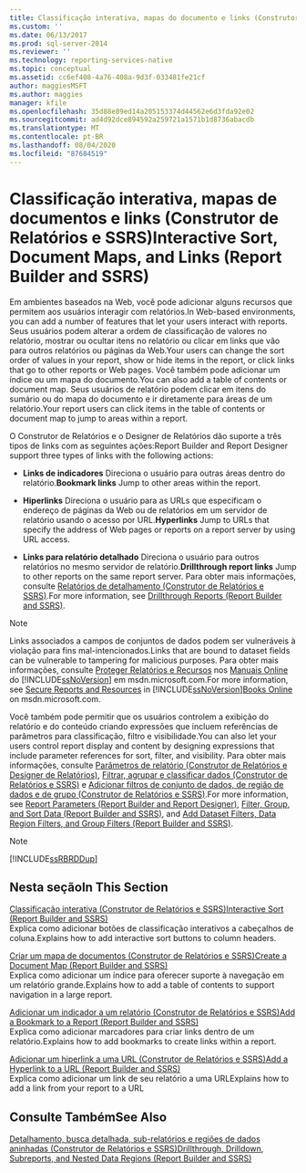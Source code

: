 ```yaml
---
title: Classificação interativa, mapas do documento e links (Construtor de Relatórios e SSRS) | Microsoft Docs
ms.custom: ''
ms.date: 06/13/2017
ms.prod: sql-server-2014
ms.reviewer: ''
ms.technology: reporting-services-native
ms.topic: conceptual
ms.assetid: cc6ef408-4a76-408a-9d3f-033481fe21cf
author: maggiesMSFT
ms.author: maggies
manager: kfile
ms.openlocfilehash: 35d88e89ed14a205153374d44562e6d3fda92e02
ms.sourcegitcommit: ad4d92dce894592a259721a1571b1d8736abacdb
ms.translationtype: MT
ms.contentlocale: pt-BR
ms.lasthandoff: 08/04/2020
ms.locfileid: "87684519"
---
```

# <a name="interactive-sort-document-maps-and-links-report-builder-and-ssrs"></a><span data-ttu-id="f718f-102">Classificação interativa, mapas de documentos e links (Construtor de Relatórios e SSRS)</span><span class="sxs-lookup"><span data-stu-id="f718f-102">Interactive Sort, Document Maps, and Links (Report Builder and SSRS)</span></span>
  <span data-ttu-id="f718f-103">Em ambientes baseados na Web, você pode adicionar alguns recursos que permitem aos usuários interagir com relatórios.</span><span class="sxs-lookup"><span data-stu-id="f718f-103">In Web-based environments, you can add a number of features that let your users interact with reports.</span></span> <span data-ttu-id="f718f-104">Seus usuários podem alterar a ordem de classificação de valores no relatório, mostrar ou ocultar itens no relatório ou clicar em links que vão para outros relatórios ou páginas da Web.</span><span class="sxs-lookup"><span data-stu-id="f718f-104">Your users can change the sort order of values in your report, show or hide items in the report, or click links that go to other reports or Web pages.</span></span> <span data-ttu-id="f718f-105">Você também pode adicionar um índice ou um mapa do documento.</span><span class="sxs-lookup"><span data-stu-id="f718f-105">You can also add a table of contents or document map.</span></span> <span data-ttu-id="f718f-106">Seus usuários de relatório podem clicar em itens do sumário ou do mapa do documento e ir diretamente para áreas de um relatório.</span><span class="sxs-lookup"><span data-stu-id="f718f-106">Your report users can click items in the table of contents or document map to jump to areas within a report.</span></span>  
  
 <span data-ttu-id="f718f-107">O Construtor de Relatórios e o Designer de Relatórios dão suporte a três tipos de links com as seguintes ações:</span><span class="sxs-lookup"><span data-stu-id="f718f-107">Report Builder and Report Designer support three types of links with the following actions:</span></span>  
  
-   <span data-ttu-id="f718f-108">**Links de indicadores** Direciona o usuário para outras áreas dentro do relatório.</span><span class="sxs-lookup"><span data-stu-id="f718f-108">**Bookmark links** Jump to other areas within the report.</span></span>  
  
-   <span data-ttu-id="f718f-109">**Hiperlinks** Direciona o usuário para as URLs que especificam o endereço de páginas da Web ou de relatórios em um servidor de relatório usando o acesso por URL.</span><span class="sxs-lookup"><span data-stu-id="f718f-109">**Hyperlinks** Jump to URLs that specify the address of Web pages or reports on a report server by using URL access.</span></span>  
  
-   <span data-ttu-id="f718f-110">**Links para relatório detalhado** Direciona o usuário para outros relatórios no mesmo servidor de relatório.</span><span class="sxs-lookup"><span data-stu-id="f718f-110">**Drillthrough report links** Jump to other reports on the same report server.</span></span> <span data-ttu-id="f718f-111">Para obter mais informações, consulte [Relatórios de detalhamento &#40;Construtor de Relatórios e SSRS&#41;](drillthrough-reports-report-builder-and-ssrs.md).</span><span class="sxs-lookup"><span data-stu-id="f718f-111">For more information, see [Drillthrough Reports &#40;Report Builder and SSRS&#41;](drillthrough-reports-report-builder-and-ssrs.md).</span></span>  
  
> [!NOTE]  
>  <span data-ttu-id="f718f-112">Links associados a campos de conjuntos de dados podem ser vulneráveis à violação para fins mal-intencionados.</span><span class="sxs-lookup"><span data-stu-id="f718f-112">Links that are bound to dataset fields can be vulnerable to tampering for malicious purposes.</span></span> <span data-ttu-id="f718f-113">Para obter mais informações, consulte [Proteger Relatórios e Recursos](../security/secure-reports-and-resources.md) nos [Manuais Online](https://go.microsoft.com/fwlink/?LinkId=154888) do [!INCLUDE[ssNoVersion](../../includes/ssnoversion-md.md)] em msdn.microsoft.com.</span><span class="sxs-lookup"><span data-stu-id="f718f-113">For more information, see [Secure Reports and Resources](../security/secure-reports-and-resources.md) in [!INCLUDE[ssNoVersion](../../includes/ssnoversion-md.md)][Books Online](https://go.microsoft.com/fwlink/?LinkId=154888) on msdn.microsoft.com.</span></span>  
  
 <span data-ttu-id="f718f-114">Você também pode permitir que os usuários controlem a exibição do relatório e do conteúdo criando expressões que incluem referências de parâmetros para classificação, filtro e visibilidade.</span><span class="sxs-lookup"><span data-stu-id="f718f-114">You can also let your users control report display and content by designing expressions that include parameter references for sort, filter, and visibility.</span></span> <span data-ttu-id="f718f-115">Para obter mais informações, consulte [Parâmetros de relatório &#40;Construtor de Relatórios e Designer de Relatórios&#41;](report-parameters-report-builder-and-report-designer.md), [Filtrar, agrupar e classificar dados &#40;Construtor de Relatórios e SSRS&#41;](filter-group-and-sort-data-report-builder-and-ssrs.md) e [Adicionar filtros de conjunto de dados, de região de dados e de grupo &#40;Construtor de Relatórios e SSRS&#41;](add-dataset-filters-data-region-filters-and-group-filters.md).</span><span class="sxs-lookup"><span data-stu-id="f718f-115">For more information, see [Report Parameters &#40;Report Builder and Report Designer&#41;](report-parameters-report-builder-and-report-designer.md), [Filter, Group, and Sort Data &#40;Report Builder and SSRS&#41;](filter-group-and-sort-data-report-builder-and-ssrs.md), and [Add Dataset Filters, Data Region Filters, and Group Filters &#40;Report Builder and SSRS&#41;](add-dataset-filters-data-region-filters-and-group-filters.md).</span></span>  
  
> [!NOTE]  
>  [!INCLUDE[ssRBRDDup](../../includes/ssrbrddup-md.md)]  
  
## <a name="in-this-section"></a><span data-ttu-id="f718f-116">Nesta seção</span><span class="sxs-lookup"><span data-stu-id="f718f-116">In This Section</span></span>  
 [<span data-ttu-id="f718f-117">Classificação interativa &#40;Construtor de Relatórios e SSRS&#41;</span><span class="sxs-lookup"><span data-stu-id="f718f-117">Interactive Sort &#40;Report Builder and SSRS&#41;</span></span>](interactive-sort-report-builder-and-ssrs.md)  
 <span data-ttu-id="f718f-118">Explica como adicionar botões de classificação interativos a cabeçalhos de coluna.</span><span class="sxs-lookup"><span data-stu-id="f718f-118">Explains how to add interactive sort buttons to column headers.</span></span>  
  
 [<span data-ttu-id="f718f-119">Criar um mapa de documentos &#40;Construtor de Relatórios e SSRS&#41;</span><span class="sxs-lookup"><span data-stu-id="f718f-119">Create a Document Map &#40;Report Builder and SSRS&#41;</span></span>](create-a-document-map-report-builder-and-ssrs.md)  
 <span data-ttu-id="f718f-120">Explica como adicionar um índice para oferecer suporte à navegação em um relatório grande.</span><span class="sxs-lookup"><span data-stu-id="f718f-120">Explains how to add a table of contents to support navigation in a large report.</span></span>  
  
 [<span data-ttu-id="f718f-121">Adicionar um indicador a um relatório &#40;Construtor de Relatórios e SSRS&#41;</span><span class="sxs-lookup"><span data-stu-id="f718f-121">Add a Bookmark to a Report &#40;Report Builder and SSRS&#41;</span></span>](add-a-bookmark-to-a-report-report-builder-and-ssrs.md)  
 <span data-ttu-id="f718f-122">Explica como adicionar marcadores para criar links dentro de um relatório.</span><span class="sxs-lookup"><span data-stu-id="f718f-122">Explains how to add bookmarks to create links within a report.</span></span>  
  
 [<span data-ttu-id="f718f-123">Adicionar um hiperlink a uma URL &#40;Construtor de Relatórios e SSRS&#41;</span><span class="sxs-lookup"><span data-stu-id="f718f-123">Add a Hyperlink to a URL &#40;Report Builder and SSRS&#41;</span></span>](add-a-hyperlink-to-a-url-report-builder-and-ssrs.md)  
 <span data-ttu-id="f718f-124">Explica como adicionar um link de seu relatório a uma URL</span><span class="sxs-lookup"><span data-stu-id="f718f-124">Explains how to add a link from your report to a URL</span></span>  
  
## <a name="see-also"></a><span data-ttu-id="f718f-125">Consulte Também</span><span class="sxs-lookup"><span data-stu-id="f718f-125">See Also</span></span>  
 [<span data-ttu-id="f718f-126">Detalhamento, busca detalhada, sub-relatórios e regiões de dados aninhadas &#40;Construtor de Relatórios e SSRS&#41;</span><span class="sxs-lookup"><span data-stu-id="f718f-126">Drillthrough, Drilldown, Subreports, and Nested Data Regions &#40;Report Builder and SSRS&#41;</span></span>](drillthrough-drilldown-subreports-and-nested-data-regions.md)  
  
  
